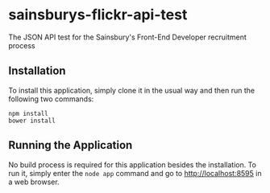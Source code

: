 # sainsburys-flickr-api-test
The JSON API test for the Sainsbury's Front-End Developer recruitment process

## Installation
To install this application, simply clone it in the usual way and then run the following two commands:

    npm install
    bower install

## Running the Application
No build process is required for this application besides the installation. To run it, simply enter the `node app` command and go to [http://localhost:8595](http://localhost:8595) in a web browser.
